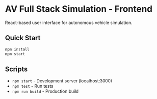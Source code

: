 # AV Full Stack Simulation - Frontend

React-based user interface for autonomous vehicle simulation.

## Quick Start

```bash
npm install
npm start
```

## Scripts

- `npm start` - Development server (localhost:3000)
- `npm test` - Run tests
- `npm run build` - Production build
